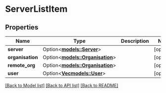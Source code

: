 # ServerListItem

## Properties

Name | Type | Description | Notes
------------ | ------------- | ------------- | -------------
**server** | Option<[**models::Server**](Server.md)> |  | [optional]
**organisation** | Option<[**models::Organisation**](Organisation.md)> |  | [optional]
**remote_org** | Option<[**models::Organisation**](Organisation.md)> |  | [optional]
**user** | Option<[**Vec<models::User>**](User.md)> |  | [optional]

[[Back to Model list]](../README.md#documentation-for-models) [[Back to API list]](../README.md#documentation-for-api-endpoints) [[Back to README]](../README.md)


